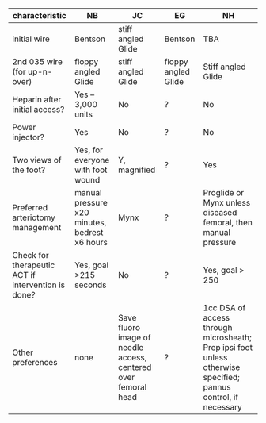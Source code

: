 characteristic | NB | JC | EG | NH
----- | ------- | ------| ----- | ----
initial wire | Bentson | stiff angled Glide | Bentson | TBA
2nd 035 wire (for up-n-over)|	floppy angled Glide |	stiff angled Glide	| floppy angled Glide | Stiff angled Glide
Heparin after initial access?	| Yes – 3,000 units	| No	| ? |	No
Power injector?	| Yes	| No	| ? |	No
Two views of the foot?	| Yes, for everyone with foot wound	| Y, magnified	| ? |	Yes
Preferred arteriotomy management	| manual pressure x20 minutes, bedrest x6 hours |	Mynx	|	? | Proglide or Mynx unless diseased femoral, then manual pressure
Check for therapeutic ACT if intervention is done?	| Yes, goal >215 seconds	| No | ? | Yes, goal > 250
Other preferences	|	none | Save fluoro image of needle access, centered over femoral head	|	? | 1cc DSA of access through microsheath; Prep ipsi foot unless otherwise specified; pannus control, if necessary
